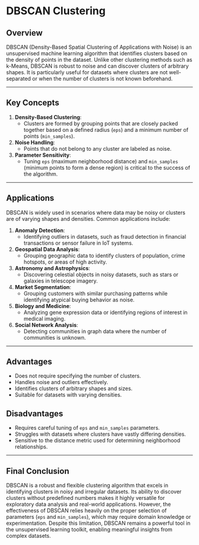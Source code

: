 # DBSCAN Clustering

## Overview
DBSCAN (Density-Based Spatial Clustering of Applications with Noise) is an unsupervised machine learning algorithm that identifies clusters based on the density of points in the dataset. Unlike other clustering methods such as k-Means, DBSCAN is robust to noise and can discover clusters of arbitrary shapes. It is particularly useful for datasets where clusters are not well-separated or when the number of clusters is not known beforehand.

---

## Key Concepts
1. **Density-Based Clustering**:
   - Clusters are formed by grouping points that are closely packed together based on a defined radius (`eps`) and a minimum number of points (`min_samples`).
2. **Noise Handling**:
   - Points that do not belong to any cluster are labeled as noise.
3. **Parameter Sensitivity**:
   - Tuning `eps` (maximum neighborhood distance) and `min_samples` (minimum points to form a dense region) is critical to the success of the algorithm.

---

## Applications
DBSCAN is widely used in scenarios where data may be noisy or clusters are of varying shapes and densities. Common applications include:

1. **Anomaly Detection**:
   - Identifying outliers in datasets, such as fraud detection in financial transactions or sensor failure in IoT systems.
2. **Geospatial Data Analysis**:
   - Grouping geographic data to identify clusters of population, crime hotspots, or areas of high activity.
3. **Astronomy and Astrophysics**:
   - Discovering celestial objects in noisy datasets, such as stars or galaxies in telescope imagery.
4. **Market Segmentation**:
   - Grouping customers with similar purchasing patterns while identifying atypical buying behavior as noise.
5. **Biology and Medicine**:
   - Analyzing gene expression data or identifying regions of interest in medical imaging.
6. **Social Network Analysis**:
   - Detecting communities in graph data where the number of communities is unknown.

---

## Advantages
- Does not require specifying the number of clusters.
- Handles noise and outliers effectively.
- Identifies clusters of arbitrary shapes and sizes.
- Suitable for datasets with varying densities.

## Disadvantages
- Requires careful tuning of `eps` and `min_samples` parameters.
- Struggles with datasets where clusters have vastly differing densities.
- Sensitive to the distance metric used for determining neighborhood relationships.

---

## Final Conclusion
DBSCAN is a robust and flexible clustering algorithm that excels in identifying clusters in noisy and irregular datasets. Its ability to discover clusters without predefined numbers makes it highly versatile for exploratory data analysis and real-world applications. However, the effectiveness of DBSCAN relies heavily on the proper selection of parameters (`eps` and `min_samples`), which may require domain knowledge or experimentation. Despite this limitation, DBSCAN remains a powerful tool in the unsupervised learning toolkit, enabling meaningful insights from complex datasets.


